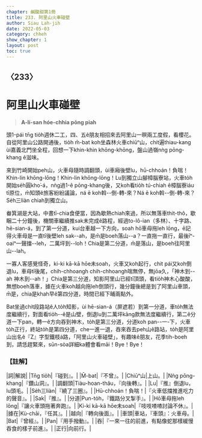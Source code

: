 ```yaml
---
chapter: 鹹酸甜第1冊
title: 233. 阿里山火車碰壁
author: Siau Lah-jih
date: 2022-05-03
category: chheh
show_chapter: 1
layout: post
toc: true
---
```

  
## 〈233〉
# 阿里山火車碰壁
>**A-lí-san hóe-chhia pōng piah**
 
頭1-pái tn̄g tio̍h週休二工，四、五ê朋友相招來去阿里山一暝兩工度假，看櫻花。自從阿里山公路開通後，tio̍h m̄-bat koh坐森林火車chiūⁿ山，chit遍thiau-kang ùi嘉義北門坐全程，回想一下khin-khin khōng-khōng，盤山過嶺nǹg pōng-khang ê滋味。

來到竹崎開始peh山，火車母隨時調翻頭，ùi車廂後壁lu，hū-chhoán！負喘！Khin-lin khōng-lōng！Khin-lin khōng-lōng！Lu到獨立山腳樟腦寮站，火車to̍h開始se̍h圓kho͘-á，nǹg過1-ê pōng-khang後，又koh看tio̍h tú-chiah ê樟腦寮iáu tī原位，m̄知頭ê旅客紛紛議論，ná ē koh斡--倒-轉-來？Ná ē koh斡--倒-轉-來？Se̍h三liàn chiah到獨立山。

畚箕湖是大站，中晝tī-chia食便當，因為歇熱chiah來過，所以無落車thit-thô，歇睏二十分鐘後，機關車繼續推sak未完成ê路程，經過to-lô-ian（多林）、十字路、hē-sian-á，到了第一分道，kui台車越一下方向，soah hō͘車母拖leh lōng，ē記得火車母是一直tī後壁leh sak--ah，是m̄是boeh落山--a？一直拖一直行，最後īⁿ-oaiⁿ一聲擋--leh，二萬坪到--lo͘h！Chia是第二分道，m̄是落山，是boeh往阿里山--lah。

一寡人客感覺怪奇，ki-ki kā-kā hōe未soah，火車又koh起行，chit pái又koh倒退lu，車母tī後尾，chih-chhoangh chih-chhoangh喘無停，無jōa久，「神木到--ah 神木到--ah！」Chia是第三分道，知影阿里山已經tī頂頭，看tio̍h神木心酸酸，無想boeh落車，據在火車koh越向拖leh倒頭行，幾分鐘後總是到了阿里山車頭，m̄是，chia是khah早ê第四分道，時間已經下晡兩點外。

Bat坐過chit段路站ê人to̍h知影，ùi hē-sian-á（屏遮若）到第一分道，車to̍h無法度繼續行，對面看tio̍h--ê是山壁，倒退lu到二萬坪kāng款無法度繼續行，第二ê分道一下pan，轉一ê方向吞到神木，to̍h是第三分道，分道koh pan--一-下，火車to̍h正行，終站to̍h是第四分道，che一進一退，吞來吞去peh山ê路站，to̍h是阿里山出名ê『Z』字型鐵枝á路，「阿里山火車碰壁」，有趣味ê朋友，花季tih-boeh到，請恁趕緊來，sūn-sòa詳細ka體會看māi！Bye！Bye！

### 【註解】

|詞|解說|
|Tn̄g tio̍h|『碰到』。|
|M̄-bat|『不曾』。|
|Chiūⁿ山|上山。|
|Nǹg pōng-khang|『鑽山洞』。|
|調翻頭|Tiàu-hoan-thâu，『向後轉』。|
|Lu|『推』倒退lu，lu頭毛。|
|Se̍h三liàn|『繞了三圈』。|
|Hū-chhoán！負喘！|『火車低擋推進吃力的聲音』。|
|Sak|『推』。|
|分道|Pun-to̍h，『鐵路分叉掣手』。|
|Hō͘車母拖leh lōng|『讓火車頭拖著奔跑』。|
|Ki-ki kā-kā hōe未soah|『吱吱喳喳討論不休』。|
|據在|Kù-chāi，『任其』。|
|越向|『轉向後面』。|
|車頭|車站，『車頭』：火車母。|
|Bat|『曾經』。|
|Pan|『用手撥動』。|
|吞|『一來一往的前進，有點像蛇那樣緩慢吞食的樣子前進』。|
|正行|向前行。|